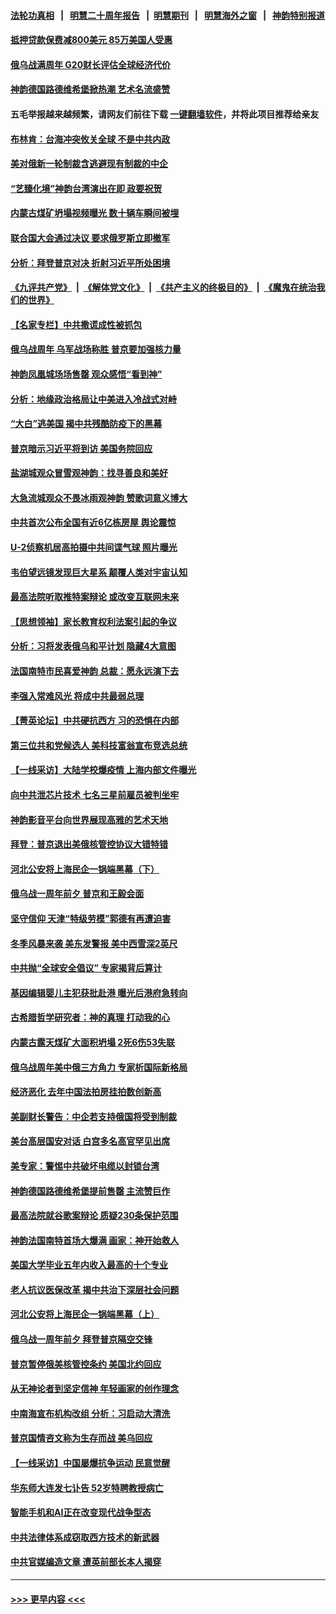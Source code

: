 #### [法轮功真相](https://github.com/gfw-breaker/truth/blob/master/README.md?t=0) &nbsp;&nbsp;|&nbsp;&nbsp; [明慧二十周年报告](https://github.com/gfw-breaker/mh-reports/blob/master/README.md?t=0) &nbsp;&nbsp;|&nbsp;&nbsp;[明慧期刊](https://github.com/gfw-breaker/mh-qikan) &nbsp;&nbsp;|&nbsp;&nbsp; [明慧海外之窗](https://github.com/gfw-breaker/mh-news/blob/master/README.md?t=0) &nbsp;&nbsp;|&nbsp;&nbsp; [神韵特别报道](https://github.com/gfw-breaker/mh-news/blob/master/shenyun.md?t=0)
#### [抵押贷款保费减800美元 85万美国人受惠](../pages/nf4514/n13936952.md?t=02242143) 
#### [俄乌战满周年 G20财长评估全球经济代价](../pages/nf4514/n13936978.md?t=02242143) 
#### [神韵德国路德维希堡掀热潮 艺术名流盛赞](../pages/nf4514/n13936980.md?t=02242143) 
#### 五毛举报越来越频繁，请网友们前往下载 [一键翻墙软件](https://github.com/gfw-breaker/ssr-accounts)，并将此项目推荐给亲友
#### [布林肯：台海冲突攸关全球 不是中共内政](../pages/nf4514/n13936846.md?t=02242143) 
#### [美对俄新一轮制裁含逃避现有制裁的中企](../pages/nf4514/n13936744.md?t=02242143) 
#### [“艺臻化境”神韵台湾演出在即 政要祝贺](../pages/nf4514/n13936733.md?t=02242143) 
#### [内蒙古煤矿坍塌视频曝光 数十辆车瞬间被埋](../pages/nf4514/n13936710.md?t=02242143) 
#### [联合国大会通过决议 要求俄罗斯立即撤军](../pages/nf4514/n13936782.md?t=02242143) 
#### [分析：拜登普京对决 折射习近平所处困境](../pages/nf4514/n13936667.md?t=02242143) 
#### [《九评共产党》](https://github.com/begood0513/9ping.md/blob/master/README.md) &nbsp;|&nbsp; [《解体党文化》](../../../../jtdwh.md/blob/master/README.md)  &nbsp;|&nbsp; [《共产主义的终极目的》](../../../../gczydzjmd.md/blob/master/README.md) &nbsp;|&nbsp; [《魔鬼在统治我们的世界》](../../../../mgztzwmdsj.md/blob/master/README.md) 
#### [【名家专栏】中共撒谎成性被抓包](../pages/nf4514/n13935665.md?t=02242143) 
#### [俄乌战周年 乌军战场称胜 普京要加强核力量](../pages/nf4514/n13936432.md?t=02242143) 
#### [神韵凤凰城场场售罄 观众感悟“看到神”](../pages/nf4514/n13936495.md?t=02242143) 
#### [分析：地缘政治格局让中美进入冷战式对峙](../pages/nf4514/n13936132.md?t=02242143) 
#### [“大白”逃美国 揭中共残酷防疫下的黑幕](../pages/nf4514/n13936151.md?t=02242143) 
#### [普京暗示习近平将到访 美国务院回应](../pages/nf4514/n13936087.md?t=02242143) 
#### [盐湖城观众冒雪观神韵：找寻善良和美好](../pages/nf4514/n13936224.md?t=02242143) 
#### [大急流城观众不畏冰雨观神韵 赞歌词意义博大](../pages/nf4514/n13936359.md?t=02242143) 
#### [中共首次公布全国有近6亿栋房屋 舆论震惊](../pages/nf4514/n13935889.md?t=02242143) 
#### [U-2侦察机居高拍摄中共间谍气球 照片曝光](../pages/nf4514/n13935986.md?t=02242143) 
#### [韦伯望远镜发现巨大星系 颠覆人类对宇宙认知](../pages/nf4514/n13935981.md?t=02242143) 
#### [最高法院听取推特案辩论 或改变互联网未来](../pages/nf4514/n13935837.md?t=02242143) 
#### [【思想领袖】家长教育权利法案引起的争议](../pages/nf4514/n13914308.md?t=02242143) 
#### [分析：习将发表俄乌和平计划 隐藏4大意图](../pages/nf4514/n13935879.md?t=02242143) 
#### [法国南特市民喜爱神韵 总裁：愿永远演下去](../pages/nf4514/n13935869.md?t=02242143) 
#### [李强入常难风光 将成中共最弱总理](../pages/nf4514/n13935896.md?t=02242143) 
#### [【菁英论坛】中共硬抗西方 习的恐惧在内部](../pages/nf4514/n13935884.md?t=02242143) 
#### [第三位共和党候选人 美科技富翁宣布竞选总统](../pages/nf4514/n13935748.md?t=02242143) 
#### [【一线采访】大陆学校爆疫情 上海内部文件曝光](../pages/nf4514/n13935652.md?t=02242143) 
#### [向中共泄芯片技术 七名三星前雇员被判坐牢](../pages/nf4514/n13935767.md?t=02242143) 
#### [神韵影音平台向世界展现高雅的艺术天地](../pages/nf4514/n13935090.md?t=02242143) 
#### [拜登：普京退出美俄核管控协议大错特错](../pages/nf4514/n13935588.md?t=02242143) 
#### [河北公安将上海民企一锅端黑幕（下）](../pages/nf4514/n13934733.md?t=02242143) 
#### [俄乌战一周年前夕 普京和王毅会面](../pages/nf4514/n13935656.md?t=02242143) 
#### [坚守信仰 天津“特级劳模”郭德有再遭迫害](../pages/nf4514/n13934725.md?t=02242143) 
#### [冬季风暴来袭 美东发警报 美中西雪深2英尺](../pages/nf4514/n13935622.md?t=02242143) 
#### [中共抛“全球安全倡议” 专家揭背后算计](../pages/nf4514/n13935466.md?t=02242143) 
#### [基因编辑婴儿主犯获批赴港 曝光后港府急转向](../pages/nf4514/n13935557.md?t=02242143) 
#### [古希腊哲学研究者：神的真理 打动我的心](../pages/nf4514/n13935136.md?t=02242143) 
#### [内蒙古露天煤矿大面积坍塌 2死6伤53失联](../pages/nf4514/n13935492.md?t=02242143) 
#### [俄乌战周年美中俄三方角力 专家析国际新格局](../pages/nf4514/n13934906.md?t=02242143) 
#### [经济恶化 去年中国法拍房挂拍数创新高](../pages/nf4514/n13935146.md?t=02242143) 
#### [美副财长警告：中企若支持俄国将受到制裁](../pages/nf4514/n13935247.md?t=02242143) 
#### [美台高层国安对话 白宫多名高官罕见出席](../pages/nf4514/n13935207.md?t=02242143) 
#### [美专家：警惕中共破坏电缆以封锁台湾](../pages/nf4514/n13935150.md?t=02242143) 
#### [神韵德国路德维希堡提前售罄 主流赞巨作](../pages/nf4514/n13935154.md?t=02242143) 
#### [最高法院就谷歌案辩论 质疑230条保护范围](../pages/nf4514/n13934917.md?t=02242143) 
#### [神韵法国南特首场大爆满 画家：神开始救人](../pages/nf4514/n13935111.md?t=02242143) 
#### [美国大学毕业五年内收入最高的十个专业](../pages/nf4514/n13934945.md?t=02242143) 
#### [老人抗议医保改革 揭中共治下深层社会问题](../pages/nf4514/n13934963.md?t=02242143) 
#### [河北公安将上海民企一锅端黑幕（上）](../pages/nf4514/n13933995.md?t=02242143) 
#### [俄乌战一周年前夕 拜登普京隔空交锋](../pages/nf4514/n13934895.md?t=02242143) 
#### [普京暂停俄美核管控条约 美国北约回应](../pages/nf4514/n13934850.md?t=02242143) 
#### [从无神论者到坚定信神 年轻画家的创作理念](../pages/nf4514/n13934127.md?t=02242143) 
#### [中南海宣布机构改组 分析：习启动大清洗](../pages/nf4514/n13934829.md?t=02242143) 
#### [普京国情咨文称为生存而战 美乌回应](../pages/nf4514/n13934727.md?t=02242143) 
#### [【一线采访】中国屡爆抗争运动 民意觉醒](../pages/nf4514/n13934024.md?t=02242143) 
#### [华东师大连发七讣告 52岁特聘教授病亡](../pages/nf4514/n13934636.md?t=02242143) 
#### [智能手机和AI正在改变现代战争型态](../pages/nf4514/n13934662.md?t=02242143) 
#### [中共法律体系成窃取西方技术的新武器](../pages/nf4514/n13934549.md?t=02242143) 
#### [中共官媒编造文章 遭英前部长本人揭穿](../pages/nf4514/n13934369.md?t=02242143) 

----
#### [ >>> 更早内容 <<< ](../indexes/nf4514-earlier.md)
